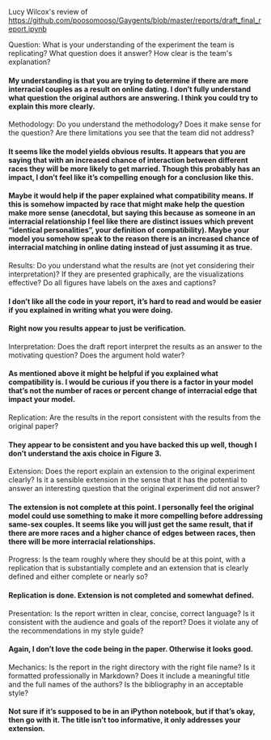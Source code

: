 Lucy Wilcox's review of https://github.com/poosomooso/Gaygents/blob/master/reports/draft_final_report.ipynb 

Question:  What is your understanding of the experiment the team is replicating?  What question does it answer?  How clear is the team's explanation?

#### My understanding is that you are trying to determine if there are more interracial couples as a result on online dating. I don’t fully understand what question the original authors are answering. I think you could try to explain this more clearly.

Methodology: Do you understand the methodology?  Does it make sense for the question?  Are there limitations you see that the team did not address?

#### It seems like the model yields obvious results. It appears that you are saying that with an increased chance of interaction between different races they will be more likely to get married. Though this probably has an impact, I don’t feel like it’s compelling enough for a conclusion like this. 

#### Maybe it would help if the paper explained what compatibility means. If this is somehow impacted by race that might make help the question make more sense (anecdotal, but saying this because as someone in an interracial relationship I feel like there are distinct issues which prevent “identical personalities”, your definition of compatibility). Maybe your model you somehow speak to the reason there is an increased chance of interracial matching in online dating instead of just assuming it as true.

Results: Do you understand what the results are (not yet considering their interpretation)?  If they are presented graphically, are the visualizations effective?  Do all figures have labels on the axes and captions?

#### I don’t like all the code in your report, it’s hard to read and would be easier if you explained in writing what you were doing.

#### Right now you results appear to just be verification.  

Interpretation: Does the draft report interpret the results as an answer to the motivating question?  Does the argument hold water?

#### As mentioned above it might be helpful if you explained what compatibility is. I would be curious if you there is a factor in your model that’s not the number of races or percent change of interracial edge that impact your model.

Replication: Are the results in the report consistent with the results from the original paper?

#### They appear to be consistent and you have backed this up well, though I don’t understand the axis choice in Figure 3.

Extension: Does the report explain an extension to the original experiment clearly?  Is it a sensible extension in the sense that it has the potential to answer an interesting question that the original experiment did not answer?

#### The extension is not complete at this point. I personally feel the original model could use something to make it more compelling before addressing same-sex couples. It seems like you will just get the same result, that if there are more races and a higher chance of edges between races, then there will be more interracial relationships.

Progress: Is the team roughly where they should be at this point, with a replication that is substantially complete and an extension that is clearly defined and either complete or nearly so?

#### Replication is done. Extension is not completed and somewhat defined.

Presentation: Is the report written in clear, concise, correct language?  Is it consistent with the audience and goals of the report?  Does it violate any of the recommendations in my style guide?

#### Again, I don’t love the code being in the paper. Otherwise it looks good.

Mechanics: Is the report in the right directory with the right file name?  Is it formatted professionally in Markdown?  Does it include a meaningful title and the full names of the authors?  Is the bibliography in an acceptable style? 

#### Not sure if it’s supposed to be in an iPython notebook, but if that’s okay, then go with it. The title isn’t too informative, it only addresses your extension.

